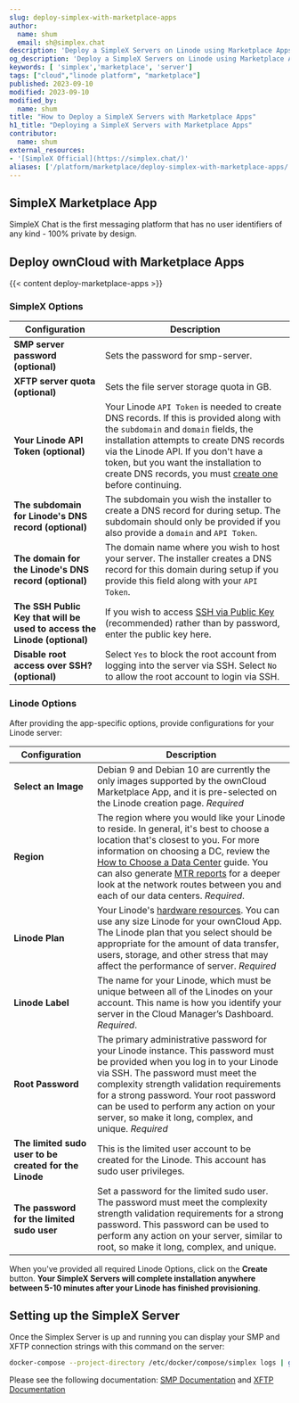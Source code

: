 ```yaml
---
slug: deploy-simplex-with-marketplace-apps
author:
  name: shum
  email: sh@simplex.chat
description: 'Deploy a SimpleX Servers on Linode using Marketplace Apps.'
og_description: 'Deploy a SimpleX Servers on Linode using Marketplace Apps.'
keywords: [ 'simplex','marketplace', 'server']
tags: ["cloud","linode platform", "marketplace"]
published: 2023-09-10
modified: 2023-09-10
modified_by:
  name: shum
title: "How to Deploy a SimpleX Servers with Marketplace Apps"
h1_title: "Deploying a SimpleX Servers with Marketplace Apps"
contributor:
  name: shum
external_resources:
- '[SimpleX Official](https://simplex.chat/)'
aliases: ['/platform/marketplace/deploy-simplex-with-marketplace-apps/', '/platform/one-click/deploy-simplex-with-one-click-apps/']
---
```


## SimpleX Marketplace App

SimpleX Chat is the first messaging platform that has no user identifiers of any kind - 100% private by design.

## Deploy ownCloud with Marketplace Apps

{{< content deploy-marketplace-apps >}}

### SimpleX Options

| **Configuration** | **Description** |
|-------------------|-----------------|
| **SMP server password (optional)** | Sets the password for smp-server. |
| **XFTP server quota (optional)** | Sets the file server storage quota in GB. |
| **Your Linode API Token (optional)** | Your Linode `API Token` is needed to create DNS records. If this is provided along with the `subdomain` and `domain` fields, the installation attempts to create DNS records via the Linode API. If you don't have a token, but you want the installation to create DNS records, you must [create one](/docs/platform/api/getting-started-with-the-linode-api/#get-an-access-token) before continuing. |
| **The subdomain for Linode's DNS record (optional)** | The subdomain you wish the installer to create a DNS record for during setup. The subdomain should only be provided if you also provide a `domain` and `API Token`. |
| **The domain for the Linode's DNS record (optional)** | The domain name where you wish to host your  server. The installer creates a DNS record for this domain during setup if you provide this field along with your `API Token`. |
| **The SSH Public Key that will be used to access the Linode (optional)** | If you wish to access [SSH via Public Key](/docs/security/authentication/use-public-key-authentication-with-ssh/) (recommended) rather than by password, enter the public key here. |
| **Disable root access over SSH? (optional)** | Select `Yes` to block the root account from logging into the server via SSH. Select `No` to allow the root account to login via SSH. |

### Linode Options

After providing the app-specific options, provide configurations for your Linode server:

| **Configuration** | **Description** |
|-------------------|-----------------|
| **Select an Image** | Debian 9 and Debian 10 are currently the only images supported by the ownCloud Marketplace App, and it is pre-selected on the Linode creation page. *Required* |
| **Region** | The region where you would like your Linode to reside. In general, it's best to choose a location that's closest to you. For more information on choosing a DC, review the [How to Choose a Data Center](/docs/platform/how-to-choose-a-data-center) guide. You can also generate [MTR reports](/docs/networking/diagnostics/diagnosing-network-issues-with-mtr/) for a deeper look at the network routes between you and each of our data centers. *Required*. |
| **Linode Plan** | Your Linode's [hardware resources](/docs/platform/how-to-choose-a-linode-plan/#hardware-resource-definitions). You can use any size Linode for your ownCloud App. The Linode plan that you select should be appropriate for the amount of data transfer, users, storage, and other stress that may affect the performance of server.  *Required* |
| **Linode Label** | The name for your Linode, which must be unique between all of the Linodes on your account. This name is how you identify your server in the Cloud Manager’s Dashboard. *Required*. |
| **Root Password** | The primary administrative password for your Linode instance. This password must be provided when you log in to your Linode via SSH. The password must meet the complexity strength validation requirements for a strong password. Your root password can be used to perform any action on your server, so make it long, complex, and unique. *Required* |
| **The limited sudo user to be created for the Linode** | This is the limited user account to be created for the Linode. This account has sudo user privileges. |
| **The password for the limited sudo user** | Set a password for the limited sudo user. The password must meet the complexity strength validation requirements for a strong password. This password can be used to perform any action on your server, similar to root, so make it long, complex, and unique. |

When you've provided all required Linode Options, click on the **Create** button. **Your SimpleX Servers  will complete installation anywhere between 5-10 minutes after your Linode has finished provisioning**.

## Setting up the SimpleX Server

Once the Simplex Server is up and running you can display your SMP and XFTP connection strings with this command on the server:

```sh
docker-compose --project-directory /etc/docker/compose/simplex logs | grep 'Server address' | uniq
```

Please see the following documentation: [SMP Documentation](https://simplex.chat/docs/server.html) and [XFTP Documentation](https://simplex.chat/docs/xftp-server.html)
